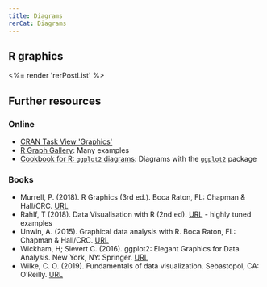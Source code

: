 ```yaml
---
title: Diagrams
rerCat: Diagrams
---
```


R graphics
----------------

<%= render 'rerPostList' %>

Further resources
----------------

### Online

 * [CRAN Task View 'Graphics'](https://CRAN.R-project.org/view=Graphics)
 * [R Graph Gallery](https://www.r-graph-gallery.com/): Many examples
 * [Cookbook for R: `ggplot2` diagrams](https://r-graphics.org/): Diagrams with the [`ggplot2`](https://ggplot2.tidyverse.org/) package

### Books

 * Murrell, P. (2018). R Graphics (3rd ed.). Boca Raton, FL: Chapman & Hall/CRC. [URL](http://www.stat.auckland.ac.nz/~paul/RG3e/)
 * Rahlf, T (2018). Data Visualisation with R (2nd ed). [URL](http://www.datenvisualisierung-r.de/) - highly tuned examples
 * Unwin, A. (2015). Graphical data analysis with R. Boca Raton, FL: Chapman & Hall/CRC. [URL](http://www.gradaanwr.net/)
 * Wickham, H; Sievert C. (2016). ggplot2: Elegant Graphics for Data Analysis. New York, NY: Springer. [URL](https://ggplot2-book.org/)
 * Wilke, C. O. (2019). Fundamentals of data visualization. Sebastopol, CA: O’Reilly. [URL](https://serialmentor.com/dataviz/)
